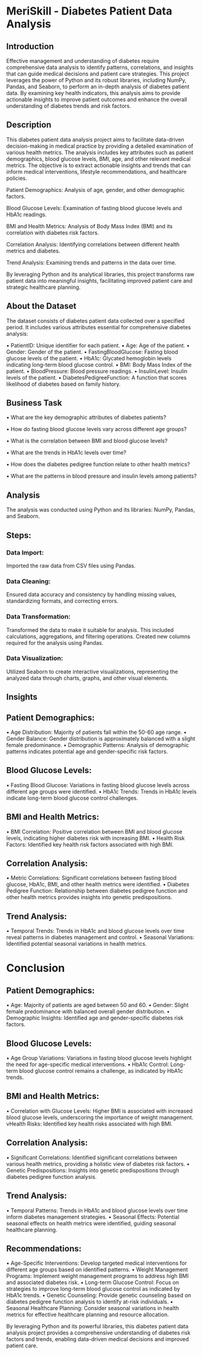 # MeriSkill - Diabetes Patient Data Analysis



## Introduction

Effective management and understanding of diabetes require comprehensive data analysis to identify patterns, correlations, and insights that can guide medical decisions and patient care strategies. This project leverages the power of Python and its robust libraries, including NumPy, Pandas, and Seaborn, to perform an in-depth analysis of diabetes patient data. By examining key health indicators, this analysis aims to provide actionable insights to improve patient outcomes and enhance the overall understanding of diabetes trends and risk factors.



## Description

This diabetes patient data analysis project aims to facilitate data-driven decision-making in medical practice by providing a detailed examination of various health metrics. The analysis includes key attributes such as patient demographics, blood glucose levels, BMI, age, and other relevant medical metrics. The objective is to extract actionable insights and trends that can inform medical interventions, lifestyle recommendations, and healthcare policies.

Patient Demographics: Analysis of age, gender, and other demographic factors.

Blood Glucose Levels: Examination of fasting blood glucose levels and HbA1c readings.

BMI and Health Metrics: Analysis of Body Mass Index (BMI) and its correlation with diabetes risk factors.

Correlation Analysis: Identifying correlations between different health metrics and diabetes.

Trend Analysis: Examining trends and patterns in the data over time.


By leveraging Python and its analytical libraries, this project transforms raw patient data into meaningful insights, facilitating improved patient care and strategic healthcare planning.



## About the Dataset

The dataset consists of diabetes patient data collected over a specified period. It includes various attributes essential for comprehensive diabetes analysis:

• PatientID: Unique identifier for each patient.
• Age: Age of the patient.
• Gender: Gender of the patient.
• FastingBloodGlucose: Fasting blood glucose levels of the patient.
• HbA1c: Glycated hemoglobin levels indicating long-term blood glucose control.
• BMI: Body Mass Index of the patient.
• BloodPressure: Blood pressure readings.
• InsulinLevel: Insulin levels of the patient.
• DiabetesPedigreeFunction: A function that scores likelihood of diabetes based on family history.



## Business Task

• What are the key demographic attributes of diabetes patients?

• How do fasting blood glucose levels vary across different age groups?

• What is the correlation between BMI and blood glucose levels?

• What are the trends in HbA1c levels over time?

• How does the diabetes pedigree function relate to other health metrics?

• What are the patterns in blood pressure and insulin levels among patients?



## Analysis
The analysis was conducted using Python and its libraries: NumPy, Pandas, and Seaborn.


## Steps:

### Data Import:
Imported the raw data from CSV files using Pandas.

### Data Cleaning:
Ensured data accuracy and consistency by handling missing values, standardizing formats, and correcting errors.

### Data Transformation:
Transformed the data to make it suitable for analysis. This included calculations, aggregations, and filtering operations. Created new columns required for the analysis using Pandas.

### Data Visualization:
Utilized Seaborn to create interactive visualizations, representing the analyzed data through charts, graphs, and other visual elements.




## Insights

## Patient Demographics:

• Age Distribution: Majority of patients fall within the 50-60 age range.
• Gender Balance: Gender distribution is approximately balanced with a slight female predominance.
• Demographic Patterns: Analysis of demographic patterns indicates potential age and gender-specific risk factors.


## Blood Glucose Levels:

• Fasting Blood Glucose: Variations in fasting blood glucose levels across different age groups were identified.
• HbA1c Trends: Trends in HbA1c levels indicate long-term blood glucose control challenges.


## BMI and Health Metrics:

• BMI Correlation: Positive correlation between BMI and blood glucose levels, indicating higher diabetes risk with increasing BMI.
• Health Risk Factors: Identified key health risk factors associated with high BMI.


## Correlation Analysis:

• Metric Correlations: Significant correlations between fasting blood glucose, HbA1c, BMI, and other health metrics were identified.
• Diabetes Pedigree Function: Relationship between diabetes pedigree function and other health metrics provides insights into genetic predispositions.


## Trend Analysis:

• Temporal Trends: Trends in HbA1c and blood glucose levels over time reveal patterns in diabetes management and control.
• Seasonal Variations: Identified potential seasonal variations in health metrics.



# Conclusion


## Patient Demographics:

• Age: Majority of patients are aged between 50 and 60.
• Gender: Slight female predominance with balanced overall gender distribution.
• Demographic Insights: Identified age and gender-specific diabetes risk factors.


## Blood Glucose Levels:

• Age Group Variations: Variations in fasting blood glucose levels highlight the need for age-specific medical interventions.
• HbA1c Control: Long-term blood glucose control remains a challenge, as indicated by HbA1c trends.


## BMI and Health Metrics:

• Correlation with Glucose Levels: Higher BMI is associated with increased blood glucose levels, underscoring the importance of weight management.
vHealth Risks: Identified key health risks associated with high BMI.


## Correlation Analysis:

• Significant Correlations: Identified significant correlations between various health metrics, providing a holistic view of diabetes risk factors.
• Genetic Predispositions: Insights into genetic predispositions through diabetes pedigree function analysis.


## Trend Analysis:

• Temporal Patterns: Trends in HbA1c and blood glucose levels over time inform diabetes management strategies.
• Seasonal Effects: Potential seasonal effects on health metrics were identified, guiding seasonal healthcare planning.



## Recommendations:

• Age-Specific Interventions: Develop targeted medical interventions for different age groups based on identified patterns.
• Weight Management Programs: Implement weight management programs to address high BMI and associated diabetes risk.
• Long-term Glucose Control: Focus on strategies to improve long-term blood glucose control as indicated by HbA1c trends.
• Genetic Counseling: Provide genetic counseling based on diabetes pedigree function analysis to identify at-risk individuals.
• Seasonal Healthcare Planning: Consider seasonal variations in health metrics for effective healthcare planning and resource allocation.



By leveraging Python and its powerful libraries, this diabetes patient data analysis project provides a comprehensive understanding of diabetes risk factors and trends, enabling data-driven medical decisions and improved patient care.
